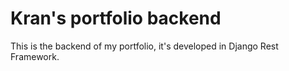 # Kran's portfolio backend

This is the backend of my portfolio, it's developed in Django Rest Framework.
